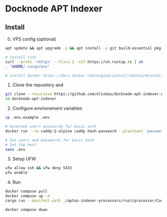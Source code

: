 # Docknode APT Indexer

## Install

0. VPS config (optional)

```bash
apt update && apt upgrade -y && apt install -y git build-essential pkg-config libssl-dev libpq-dev

# install rust
curl --proto '=https' --tlsv1.2 -sSf https://sh.rustup.rs | sh
. "$HOME/.cargo/env"

# install docker https://docs.docker.com/engine/install/ubuntu/#install-using-the-repository
```

1. Clone the repository and

```bash
git clone --recursive https://github.com/olivbau/docknode-apt-indexer.git
cd docknode-apt-indexer
```

2. Configure environement variables

```bash
cp .env.example .env

# Generate users passwords for basic auth
docker run --rm caddy:2-alpine caddy hash-password --plaintext 'password'

# Set users and passwords for basic auth
# Set the host
nano .env
```

3. Setup UFW

```bash
ufw allow ssh && ufw deny 5432
ufw enable
```

4. Run

```bash
docker compose pull
docker compose up -d
cargo run --manifest-path ./aptos-indexer-processors/rust/processor/Cargo.toml --release -- -c ./config.yaml

docker compose down
```
